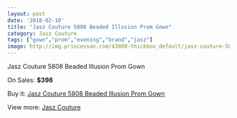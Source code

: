 ```yaml
---
layout: post
date: '2018-02-10'
title: "Jasz Couture 5808 Beaded Illusion Prom Gown"
category: Jasz Couture
tags: ["gown","prom","evening","brand","jasz"]
image: http://img.princessan.com/43860-thickbox_default/jasz-couture-5808-beaded-illusion-prom-gown.jpg
---
```

Jasz Couture 5808 Beaded Illusion Prom Gown

On Sales: **$398**
<a href="https://www.princessan.com/en/jasz-couture/20407-jasz-couture-5808-beaded-illusion-prom-gown.html"><amp-img layout="responsive" width="600" height="600" src="//img.princessan.com/43860-thickbox_default/jasz-couture-5808-beaded-illusion-prom-gown.jpg" alt="Jasz Couture 5808 Beaded Illusion Prom Gown 0" /></a>
<a href="https://www.princessan.com/en/jasz-couture/20407-jasz-couture-5808-beaded-illusion-prom-gown.html"><amp-img layout="responsive" width="600" height="600" src="//img.princessan.com/43861-thickbox_default/jasz-couture-5808-beaded-illusion-prom-gown.jpg" alt="Jasz Couture 5808 Beaded Illusion Prom Gown 1" /></a>

Buy it: [Jasz Couture 5808 Beaded Illusion Prom Gown](https://www.princessan.com/en/jasz-couture/20407-jasz-couture-5808-beaded-illusion-prom-gown.html "Jasz Couture 5808 Beaded Illusion Prom Gown")

View more: [Jasz Couture](https://www.princessan.com/en/24-jasz-couture "Jasz Couture")